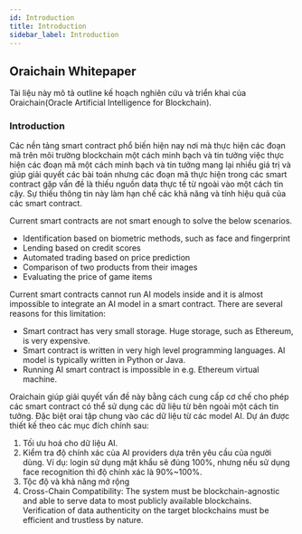 ```yaml
---
id: Introduction
title: Introduction
sidebar_label: Introduction
---
```


## Oraichain Whitepaper

Tài liệu này mô tả outline kế hoạch nghiên cứu và triển khai của Oraichain(Oracle Artificial Intelligence for Blockchain).

### Introduction

Các nền tảng smart contract phổ biến hiện nay nơi mà thực hiện các đoạn mã trên môi trường blockchain một cách minh bạch và tin tưởng việc thực hiện các đoạn mã một cách minh bạch và tin tưởng mang lại nhiều giá trị và giúp giải quyết các bài toán nhưng các đoạn mã thực hiện trong các smart contract gặp vấn đề là thiếu nguồn data thực tế từ ngoài vào một cách tin cậy. Sự thiếu thông tin này làm hạn chế các khả năng và tính hiệu quả của các smart contract.

Current smart contracts are not smart enough to solve the below scenarios.
+ Identification based on biometric methods, such as face and fingerprint
+ Lending based on credit scores
+ Automated trading based on price prediction
+ Comparison of two products from their images
+ Evaluating the price of game items

Current smart contracts cannot run AI models inside and it is almost impossible to integrate an AI model in a smart contract. There are several reasons for this limitation:
+ Smart contract has very small storage. Huge storage, such as Ethereum, is very expensive.
+ Smart contract is written in very high level programming languages. AI model is typically written in Python or Java.
+ Running AI smart contract is impossible in e.g. Ethereum virtual machine.

Oraichain giúp giải quyết vấn đề này bằng cách cung cấp cơ chế cho phép các smart contract có thể sử dụng các dữ liệu từ bên ngoài một cách tin tưởng. Đặc biệt orai tập chung vào các dữ liệu từ các model AI. Dự án được thiết kế theo các mục đích chính sau:

1. Tối ưu hoá cho dữ liệu AI.
2. Kiểm tra độ chính xác của AI providers dựa trên yêu cầu của người dùng. Ví dụ: login sử dụng mật khẩu sẽ đúng 100%, nhưng nếu sử dụng face recognition thì độ chính xác là 90%~100%.
3. Tộc độ và khả năng mở rộng
4. Cross-Chain Compatibility: The system must be blockchain-agnostic and able to serve data to most publicly available blockchains. Verification of data authenticity on the target blockchains must be efficient and trustless by nature.
